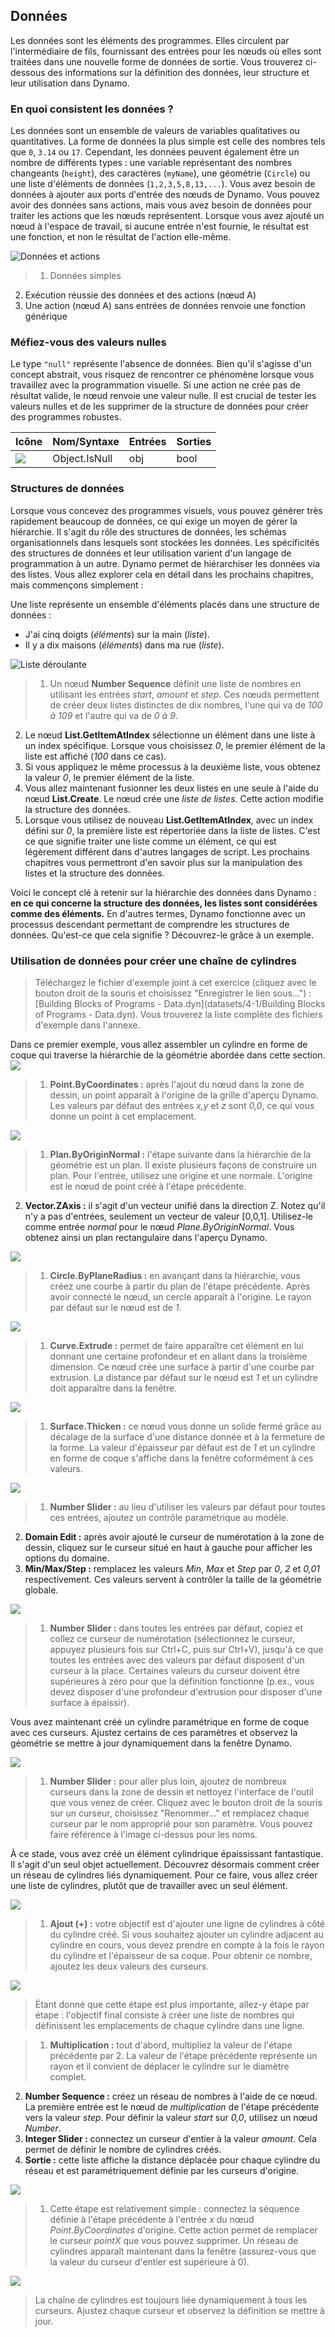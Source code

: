 

## Données

Les données sont les éléments des programmes. Elles circulent par l'intermédiaire de fils, fournissant des entrées pour les nœuds où elles sont traitées dans une nouvelle forme de données de sortie. Vous trouverez ci-dessous des informations sur la définition des données, leur structure et leur utilisation dans Dynamo.

### En quoi consistent les données ?

Les données sont un ensemble de valeurs de variables qualitatives ou quantitatives. La forme de données la plus simple est celle des nombres tels que ```0```, ```3.14``` ou ```17```. Cependant, les données peuvent également être un nombre de différents types : une variable représentant des nombres changeants (```height```), des caractères (```myName```), une géométrie (```Circle```) ou une liste d'éléments de données (```1,2,3,5,8,13,...```). Vous avez besoin de données à ajouter aux ports d'entrée des nœuds de Dynamo. Vous pouvez avoir des données sans actions, mais vous avez besoin de données pour traiter les actions que les nœuds représentent. Lorsque vous avez ajouté un nœud à l'espace de travail, si aucune entrée n'est fournie, le résultat est une fonction, et non le résultat de l'action elle-même.

![Données et actions](images/4-1/00-DataAndActions.png)

> 1. Données simples
2. Exécution réussie des données et des actions (nœud A)
3. Une action (nœud A) sans entrées de données renvoie une fonction générique

### Méfiez-vous des valeurs nulles

Le type ```"null"``` représente l'absence de données. Bien qu'il s'agisse d'un concept abstrait, vous risquez de rencontrer ce phénomène lorsque vous travaillez avec la programmation visuelle. Si une action ne crée pas de résultat valide, le nœud renvoie une valeur nulle. Il est crucial de tester les valeurs nulles et de les supprimer de la structure de données pour créer des programmes robustes.

|Icône|Nom/Syntaxe|Entrées|Sorties|
| -- | -- | -- | -- |
|![](../images/icons/DSCore-Object-IsNull-Large.jpg)|Object.IsNull|obj|bool|

### Structures de données

Lorsque vous concevez des programmes visuels, vous pouvez générer très rapidement beaucoup de données, ce qui exige un moyen de gérer la hiérarchie. Il s'agit du rôle des structures de données, les schémas organisationnels dans lesquels sont stockées les données. Les spécificités des structures de données et leur utilisation varient d'un langage de programmation à un autre. Dynamo permet de hiérarchiser les données via des listes. Vous allez explorer cela en détail dans les prochains chapitres, mais commençons simplement :

Une liste représente un ensemble d'éléments placés dans une structure de données :

* J'ai cinq doigts (*éléments*) sur la main (*liste*).
* Il y a dix maisons (*éléments*) dans ma rue (*liste*).

![Liste déroulante](images/4-1/01-ListBreakdown.png)

> 1. Un nœud **Number Sequence** définit une liste de nombres en utilisant les entrées *start*, *amount* et *step*. Ces nœuds permettent de créer deux listes distinctes de dix nombres, l'une qui va de *100 à 109* et l'autre qui va de *0 à 9*.
2. Le nœud **List.GetItemAtIndex** sélectionne un élément dans une liste à un index spécifique. Lorsque vous choisissez *0*, le premier élément de la liste est affiché (*100* dans ce cas).
3. Si vous appliquez le même processus à la deuxième liste, vous obtenez la valeur *0*, le premier élément de la liste.
4. Vous allez maintenant fusionner les deux listes en une seule à l'aide du nœud **List.Create**. Le nœud crée une *liste de listes.* Cette action modifie la structure des données.
5. Lorsque vous utilisez de nouveau **List.GetItemAtIndex**, avec un index défini sur *0*, la première liste est répertoriée dans la liste de listes. C'est ce que signifie traiter une liste comme un élément, ce qui est légèrement différent dans d'autres langages de script. Les prochains chapitres vous permettront d'en savoir plus sur la manipulation des listes et la structure des données.

Voici le concept clé à retenir sur la hiérarchie des données dans Dynamo : **en ce qui concerne la structure des données, les listes sont considérées comme des éléments.** En d'autres termes, Dynamo fonctionne avec un processus descendant permettant de comprendre les structures de données. Qu'est-ce que cela signifie ? Découvrez-le grâce à un exemple.

### Utilisation de données pour créer une chaîne de cylindres

> Téléchargez le fichier d'exemple joint à cet exercice (cliquez avec le bouton droit de la souris et choisissez "Enregistrer le lien sous...") : [Building Blocks of Programs - Data.dyn](datasets/4-1/Building Blocks of Programs - Data.dyn). Vous trouverez la liste complète des fichiers d'exemple dans l'annexe.

Dans ce premier exemple, vous allez assembler un cylindre en forme de coque qui traverse la hiérarchie de la géométrie abordée dans cette section. ![](images/4-1/1.png)

> 1. **Point.ByCoordinates :** après l'ajout du nœud dans la zone de dessin, un point apparaît à l'origine de la grille d'aperçu Dynamo. Les valeurs par défaut des entrées *x,y* et *z* sont *0,0*, ce qui vous donne un point à cet emplacement.

![](images/4-1/2.png)

> 1. **Plan.ByOriginNormal :** l'étape suivante dans la hiérarchie de la géométrie est un plan. Il existe plusieurs façons de construire un plan. Pour l'entrée, utilisez une origine et une normale. L'origine est le nœud de point créé à l'étape précédente.
2. **Vector.ZAxis :** il s'agit d'un vecteur unifié dans la direction Z. Notez qu'il n'y a pas d'entrées, seulement un vecteur de valeur [0,0,1]. Utilisez-le comme entrée *normal* pour le nœud *Plane.ByOriginNormal*. Vous obtenez ainsi un plan rectangulaire dans l'aperçu Dynamo.

![](images/4-1/3.png)

> 1. **Circle.ByPlaneRadius :** en avançant dans la hiérarchie, vous créez une courbe à partir du plan de l'étape précédente. Après avoir connecté le nœud, un cercle apparaît à l'origine. Le rayon par défaut sur le nœud est de *1*.

![](images/4-1/4.png)

> 1. **Curve.Extrude :** permet de faire apparaître cet élément en lui donnant une certaine profondeur et en allant dans la troisième dimension. Ce nœud crée une surface à partir d'une courbe par extrusion. La distance par défaut sur le nœud est *1* et un cylindre doit apparaître dans la fenêtre.

![](images/4-1/5.png)

> 1. **Surface.Thicken :** ce nœud vous donne un solide fermé grâce au décalage de la surface d'une distance donnée et à la fermeture de la forme. La valeur d'épaisseur par défaut est de *1* et un cylindre en forme de coque s'affiche dans la fenêtre coformément à ces valeurs.

![](images/4-1/6.png)

> 1. **Number Slider :** au lieu d'utiliser les valeurs par défaut pour toutes ces entrées, ajoutez un contrôle paramétrique au modèle.
2. **Domain Edit :** après avoir ajouté le curseur de numérotation à la zone de dessin, cliquez sur le curseur situé en haut à gauche pour afficher les options du domaine.
3. **Min/Max/Step :** remplacez les valeurs *Min*, *Max* et *Step* par *0*, *2* et *0,01* respectivement. Ces valeurs servent à contrôler la taille de la géométrie globale.

![](images/4-1/7.png)

> 1. **Number Slider :** dans toutes les entrées par défaut, copiez et collez ce curseur de numérotation (sélectionnez le curseur, appuyez plusieurs fois sur Ctrl+C, puis sur Ctrl+V), jusqu'à ce que toutes les entrées avec des valeurs par défaut disposent d'un curseur à la place. Certaines valeurs du curseur doivent être supérieures à zéro pour que la définition fonctionne (p.ex., vous devez disposer d'une profondeur d'extrusion pour disposer d'une surface à épaissir).

Vous avez maintenant créé un cylindre paramétrique en forme de coque avec ces curseurs. Ajustez certains de ces paramètres et observez la géométrie se mettre à jour dynamiquement dans la fenêtre Dynamo.

![](images/4-1/8.png)

> 1. **Number Slider :** pour aller plus loin, ajoutez de nombreux curseurs dans la zone de dessin et nettoyez l'interface de l'outil que vous venez de créer. Cliquez avec le bouton droit de la souris sur un curseur, choisissez "Renommer..." et remplacez chaque curseur par le nom approprié pour son paramètre. Vous pouvez faire référence à l'image ci-dessus pour les noms.

À ce stade, vous avez créé un élément cylindrique épaississant fantastique. Il s'agit d'un seul objet actuellement. Découvrez désormais comment créer un réseau de cylindres liés dynamiquement. Pour ce faire, vous allez créer une liste de cylindres, plutôt que de travailler avec un seul élément.

![](images/4-1/9.png)

> 1. **Ajout (+) :** votre objectif est d'ajouter une ligne de cylindres à côté du cylindre créé. Si vous souhaitez ajouter un cylindre adjacent au cylindre en cours, vous devez prendre en compte à la fois le rayon du cylindre et l'épaisseur de sa coque. Pour obtenir ce nombre, ajoutez les deux valeurs des curseurs.

![](images/4-1/10.png)

> Étant donné que cette étape est plus importante, allez-y étape par étape : l'objectif final consiste à créer une liste de nombres qui définissent les emplacements de chaque cylindre dans une ligne.

> 1. **Multiplication :** tout d'abord, multipliez la valeur de l'étape précédente par 2. La valeur de l'étape précédente représente un rayon et il convient de déplacer le cylindre sur le diamètre complet.
2. **Number Sequence :** créez un réseau de nombres à l'aide de ce nœud. La première entrée est le nœud de *multiplication* de l'étape précédente vers la valeur *step*. Pour définir la valeur *start* sur *0,0*, utilisez un nœud *Number*.
3. **Integer Slider :** connectez un curseur d'entier à la valeur *amount*. Cela permet de définir le nombre de cylindres créés.
4. **Sortie :** cette liste affiche la distance déplacée pour chaque cylindre du réseau et est paramétriquement définie par les curseurs d'origine.

![](images/4-1/11.png)

> 1. Cette étape est relativement simple : connectez la séquence définie à l'étape précédente à l'entrée *x* du nœud *Point.ByCoordinates* d'origine. Cette action permet de remplacer le curseur *pointX* que vous pouvez supprimer. Un réseau de cylindres apparaît maintenant dans la fenêtre (assurez-vous que la valeur du curseur d'entier est supérieure à 0).

![](images/4-1/12.png)

> La chaîne de cylindres est toujours liée dynamiquement à tous les curseurs. Ajustez chaque curseur et observez la définition se mettre à jour.

